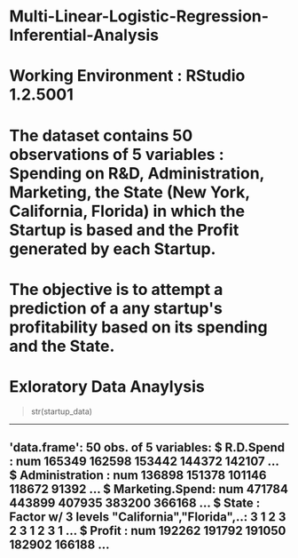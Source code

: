 # Multi-Linear-Logistic-Regression-Inferential-Analysis

# Working Environment : RStudio 1.2.5001
# The dataset contains 50 observations of 5 variables : Spending on R&D, Administration, Marketing, the State (New York, California, Florida) in which the Startup is based and the Profit generated by each Startup.
# The objective is to attempt a prediction of a any startup's profitability based on its spending and the State.


# Exloratory Data Anaylysis
> str(startup_data)
----------------------------------------------------------------------
'data.frame':	50 obs. of  5 variables:
 $ R.D.Spend      : num  165349 162598 153442 144372 142107 ...
 $ Administration : num  136898 151378 101146 118672 91392 ...
 $ Marketing.Spend: num  471784 443899 407935 383200 366168 ...
 $ State          : Factor w/ 3 levels "California","Florida",..: 3 1 2 3 2 3 1 2 3 1 ...
 $ Profit         : num  192262 191792 191050 182902 166188 ...
----------------------------------------------------------------------
>
 
 